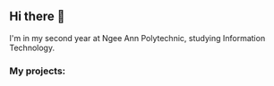 ## Hi there 👋

I'm in my second year at Ngee Ann Polytechnic, studying Information Technology. 

### My projects: 




